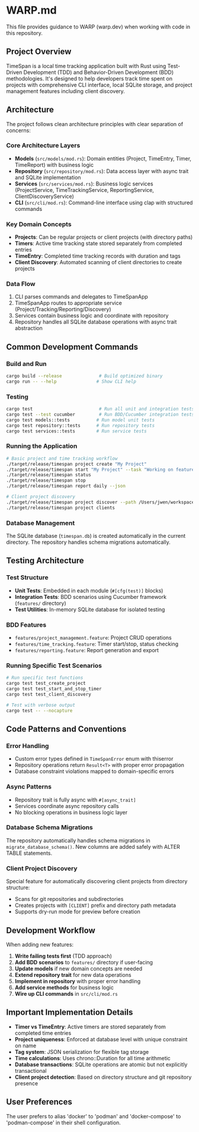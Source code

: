 # WARP.md

This file provides guidance to WARP (warp.dev) when working with code in this repository.

## Project Overview

TimeSpan is a local time tracking application built with Rust using Test-Driven Development (TDD) and Behavior-Driven Development (BDD) methodologies. It's designed to help developers track time spent on projects with comprehensive CLI interface, local SQLite storage, and project management features including client discovery.

## Architecture

The project follows clean architecture principles with clear separation of concerns:

### Core Architecture Layers
- **Models** (`src/models/mod.rs`): Domain entities (Project, TimeEntry, Timer, TimeReport) with business logic
- **Repository** (`src/repository/mod.rs`): Data access layer with async trait and SQLite implementation
- **Services** (`src/services/mod.rs`): Business logic services (ProjectService, TimeTrackingService, ReportingService, ClientDiscoveryService)  
- **CLI** (`src/cli/mod.rs`): Command-line interface using clap with structured commands

### Key Domain Concepts
- **Projects**: Can be regular projects or client projects (with directory paths)
- **Timers**: Active time tracking state stored separately from completed entries
- **TimeEntry**: Completed time tracking records with duration and tags
- **Client Discovery**: Automated scanning of client directories to create projects

### Data Flow
1. CLI parses commands and delegates to TimeSpanApp
2. TimeSpanApp routes to appropriate service (Project/Tracking/Reporting/Discovery)
3. Services contain business logic and coordinate with repository
4. Repository handles all SQLite database operations with async trait abstraction

## Common Development Commands

### Build and Run
```bash
cargo build --release              # Build optimized binary
cargo run -- --help               # Show CLI help
```

### Testing
```bash
cargo test                         # Run all unit and integration tests (32 tests total)
cargo test --test cucumber         # Run BDD/Cucumber integration tests specifically
cargo test models::tests          # Run model unit tests
cargo test repository::tests      # Run repository tests
cargo test services::tests        # Run service tests
```

### Running the Application
```bash
# Basic project and time tracking workflow
./target/release/timespan project create "My Project"
./target/release/timespan start "My Project" --task "Working on feature"
./target/release/timespan status
./target/release/timespan stop
./target/release/timespan report daily --json

# Client project discovery
./target/release/timespan project discover --path /Users/jwen/workspace/Clients --dry-run
./target/release/timespan project clients
```

### Database Management
The SQLite database (`timespan.db`) is created automatically in the current directory. The repository handles schema migrations automatically.

## Testing Architecture

### Test Structure
- **Unit Tests**: Embedded in each module (`#[cfg(test)]` blocks)
- **Integration Tests**: BDD scenarios using Cucumber framework (`features/` directory)
- **Test Utilities**: In-memory SQLite database for isolated testing

### BDD Features
- `features/project_management.feature`: Project CRUD operations
- `features/time_tracking.feature`: Timer start/stop, status checking
- `features/reporting.feature`: Report generation and export

### Running Specific Test Scenarios
```bash
# Run specific test functions
cargo test test_create_project
cargo test test_start_and_stop_timer
cargo test test_client_discovery

# Test with verbose output
cargo test -- --nocapture
```

## Code Patterns and Conventions

### Error Handling
- Custom error types defined in `TimeSpanError` enum with thiserror
- Repository operations return `Result<T>` with proper error propagation
- Database constraint violations mapped to domain-specific errors

### Async Patterns
- Repository trait is fully async with `#[async_trait]`
- Services coordinate async repository calls
- No blocking operations in business logic layer

### Database Schema Migrations
The repository automatically handles schema migrations in `migrate_database_schema()`. New columns are added safely with ALTER TABLE statements.

### Client Project Discovery
Special feature for automatically discovering client projects from directory structure:
- Scans for git repositories and subdirectories
- Creates projects with `[CLIENT]` prefix and directory path metadata
- Supports dry-run mode for preview before creation

## Development Workflow

When adding new features:

1. **Write failing tests first** (TDD approach)
2. **Add BDD scenarios** to `features/` directory if user-facing
3. **Update models** if new domain concepts are needed
4. **Extend repository trait** for new data operations
5. **Implement in repository** with proper error handling
6. **Add service methods** for business logic
7. **Wire up CLI commands** in `src/cli/mod.rs`

## Important Implementation Details

- **Timer vs TimeEntry**: Active timers are stored separately from completed time entries
- **Project uniqueness**: Enforced at database level with unique constraint on name
- **Tag system**: JSON serialization for flexible tag storage
- **Time calculations**: Uses chrono::Duration for all time arithmetic
- **Database transactions**: SQLite operations are atomic but not explicitly transactional
- **Client project detection**: Based on directory structure and git repository presence

## User Preferences

The user prefers to alias 'docker' to 'podman' and 'docker-compose' to 'podman-compose' in their shell configuration.